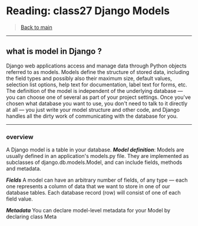 # Reading: class27 Django Models

> [Back to  main](./README.md)
---------------------------

## what is model in Django ?

Django web applications access and manage data through Python objects referred to as models. Models define the structure of stored data, including the field types and possibly also their maximum size, default values, selection list options, help text for documentation, label text for forms, etc. 
The definition of the model is independent of the underlying database — you can choose one of several as part of your project settings. 
Once you've chosen what database you want to use, you don't need to talk to it directly at all — you just write your model structure and other code,
and Django handles all the dirty work of communicating with the database for you.

*************************************************
### overview 
A Django model is a table in your database.
***Model definition***:
Models are usually defined in an application's models.py file. They are implemented as subclasses of django.db.models.Model, and can include fields, methods and metadata.

***Fields***
A model can have an arbitrary number of fields, of any type — each one represents a column of data that we want to store in one of our database tables. Each database record (row) will consist of one of each field value.


***Metadata***
You can declare model-level metadata for your Model by declaring class Meta
